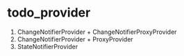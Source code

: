 # todo_provider

1. ChangeNotifierProvider + ChangeNotifierProxyProvider
2. ChangeNotifierProvider + ProxyProvider
3. StateNotifierProvider